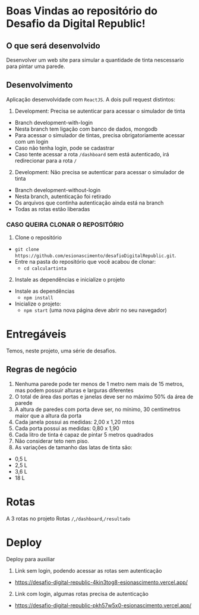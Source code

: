 # Boas Vindas ao repositório do Desafio da Digital Republic!

## O que será desenvolvido

Desenvolver um web site para simular a quantidade de tinta nescessario para pintar uma parede.

## Desenvolvimento

Aplicação desenvolvidade com `ReactJS`.
A dois pull request distintos:
1. Development: Precisa se autenticar para acessar o simulador de tinta
  * Branch development-with-login
  * Nesta branch tem ligação com banco de dados, mongodb
  * Para acessar o simulador de tintas, precisa obrigatoriamente acessar com um login
  * Caso não tenha login, pode se cadastrar
  * Caso tente acessar a rota `/dashboard` sem está autenticado, irá redirecionar para a rota `/`
2. Development: Não precisa se autenticar para acessar o simulador de tinta
  * Branch development-without-login
  * Nesta branch, autenticação foi retirado
  * Os arquivos que continha autenticação ainda está na branch
  * Todas as rotas estão liberadas

### CASO QUEIRA CLONAR O REPOSITÓRIO

1. Clone o repositório
  * `git clone https://github.com/esionascimento/desafioDigitalRepublic.git`.
  * Entre na pasta do repositório que você acabou de clonar:
    * `cd calculartinta`

2. Instale as dependências e inicialize o projeto
 * Instale as dependências
    * `npm install`
 * Inicialize o projeto:
    * `npm start` (uma nova página deve abrir no seu navegador)

# Entregáveis

Temos, neste projeto, uma série de desafios.

## Regras de negócio

1. Nenhuma parede pode ter menos de 1 metro nem mais de 15 metros, mas podem possuir alturas e larguras diferentes
2. O total de área das portas e janelas deve ser no máximo 50% da área de parede
3. A altura de paredes com porta deve ser, no mínimo, 30 centímetros maior que a altura da porta
4. Cada janela possui as medidas: 2,00 x 1,20 mtos
5. Cada porta possui as medidas: 0,80 x 1,90
6. Cada litro de tinta é capaz de pintar 5 metros quadrados
7. Não considerar teto nem piso.
8. As variações de tamanho das latas de tinta são:
  * 0,5 L
  * 2,5 L
  * 3,6 L
  * 18 L

# Rotas
A 3 rotas no projeto
Rotas `/`,`/dashboard`,`/resultado`

# Deploy
Deploy para auxiliar
1. Link sem login, podendo acessar as rotas sem autenticação
  * https://desafio-digital-republic-4kin3tog8-esionascimento.vercel.app/
2. Link com login, algumas rotas precisa de autenticação
  * https://desafio-digital-republic-pkh57w5x0-esionascimento.vercel.app/

